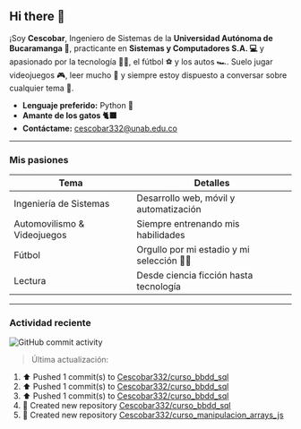 ## Hi there  👋

¡Soy **Cescobar**, Ingeniero de Sistemas de la **Universidad Autónoma de Bucaramanga 📝**, practicante en **Sistemas y Computadores S.A. 💻** y apasionado por la tecnología 🧑‍💻, el fútbol ⚽ y los autos 🏎️. Suelo jugar videojuegos 🎮, leer mucho 📖 y siempre estoy dispuesto a conversar sobre cualquier tema 💬.

-  **Lenguaje preferido:** Python 🐍
-  **Amante de los gatos 🐈‍⬛** 
-  **Contáctame:** [cescobar332@unab.edu.co](mailto:cescobar332@unab.edu.co)

---

###  Mis pasiones

| Tema | Detalles |
|------|----------|
|  Ingeniería de Sistemas | Desarrollo web, móvil y automatización |
|  Automovilismo & Videojuegos | Siempre entrenando mis habilidades |
|  Fútbol | Orgullo por mi estadio y mi selección 💛💚|
|  Lectura | Desde ciencia ficción hasta tecnología |

---

###  Actividad reciente
![GitHub commit activity](https://img.shields.io/github/commit-activity/t/Cescobar332/Cescobar332)

> Última actualización: <!--RECENT_ACTIVITY:last_update-->

<!--RECENT_ACTIVITY:start-->
1. ⬆️ Pushed 1 commit(s) to [Cescobar332/curso_bbdd_sql](https://github.com/Cescobar332/curso_bbdd_sql)<br>
2. ⬆️ Pushed 1 commit(s) to [Cescobar332/curso_bbdd_sql](https://github.com/Cescobar332/curso_bbdd_sql)<br>
3. ⬆️ Pushed 1 commit(s) to [Cescobar332/curso_bbdd_sql](https://github.com/Cescobar332/curso_bbdd_sql)<br>
4. 📔 Created new repository [Cescobar332/curso_bbdd_sql](https://github.com/Cescobar332/curso_bbdd_sql)<br>
5. 📔 Created new repository [Cescobar332/curso_manipulacion_arrays_js](https://github.com/Cescobar332/curso_manipulacion_arrays_js)<br>
<!--RECENT_ACTIVITY:end-->

